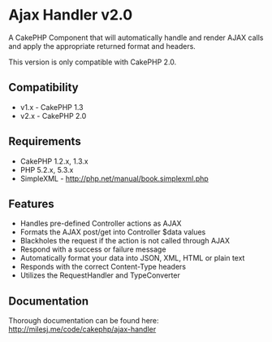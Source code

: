 # Ajax Handler v2.0 #

A CakePHP Component that will automatically handle and render AJAX calls and apply the appropriate returned format and headers.

This version is only compatible with CakePHP 2.0.

## Compatibility ##

* v1.x - CakePHP 1.3
* v2.x - CakePHP 2.0

## Requirements ##

* CakePHP 1.2.x, 1.3.x
* PHP 5.2.x, 5.3.x
* SimpleXML - http://php.net/manual/book.simplexml.php

## Features ##

* Handles pre-defined Controller actions as AJAX
* Formats the AJAX post/get into Controller $data values
* Blackholes the request if the action is not called through AJAX
* Respond with a success or failure message
* Automatically format your data into JSON, XML, HTML or plain text
* Responds with the correct Content-Type headers
* Utilizes the RequestHandler and TypeConverter

## Documentation ##

Thorough documentation can be found here: http://milesj.me/code/cakephp/ajax-handler
